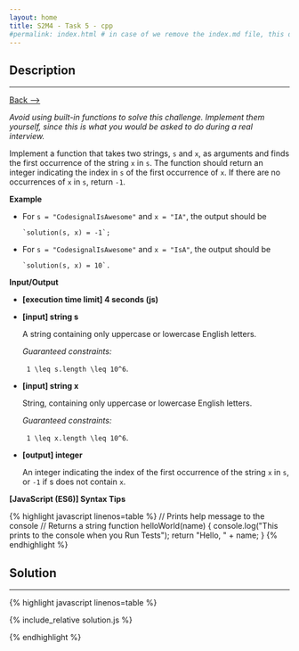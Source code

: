 ```yaml
---
layout: home
title: S2M4 - Task 5 - cpp
#permalink: index.html # in case of we remove the index.md file, this doc will be the index page
---
```


<div class="row">
<div class="columnStmt" markdown="1">

##  Description
------

[Back --> ](../README.md) 

*Avoid using built-in functions to solve this challenge. Implement them yourself, since this is what you would be asked to do during a real interview.*

Implement a function that takes two strings, `s` and `x`, as arguments and finds the first occurrence of the string `x` in `s`. The function should return an integer indicating the index in `s` of the first occurrence of `x`. If there are no occurrences of `x` in `s`, return `-1`.

**Example**

-   For `s = "CodesignalIsAwesome"` and `x = "IA"`, the output should be
   
        `solution(s, x) = -1`;
-   For `s = "CodesignalIsAwesome"` and `x = "IsA"`, the output should be
   
        `solution(s, x) = 10`.

**Input/Output**

* **[execution time limit] 4 seconds (js)**

* **[input] string s**

    A string containing only uppercase or lowercase English letters.

    *Guaranteed constraints:*
    
    <code type='math/tex'> 1 \leq s.length \leq 10^6</code>.

* **[input] string x**

    String, containing only uppercase or lowercase English letters.

    *Guaranteed constraints:*

    <code type='math/tex'> 1 \leq x.length \leq 10^6</code>.

* **[output] integer**

    An integer indicating the index of the first occurrence of the string `x` in `s`, or `-1` if s does not contain `x`.

**[JavaScript (ES6)] Syntax Tips**

{% highlight javascript linenos=table %}
// Prints help message to the console
// Returns a string
function helloWorld(name) {
    console.log("This prints to the console when you Run Tests");
    return "Hello, " + name;
}
{% endhighlight %}

</div>
<div class="columnSol" markdown="1">

## Solution
------

{% highlight javascript linenos=table %}

{% include_relative solution.js %}

{% endhighlight %}

</div>
</div>
